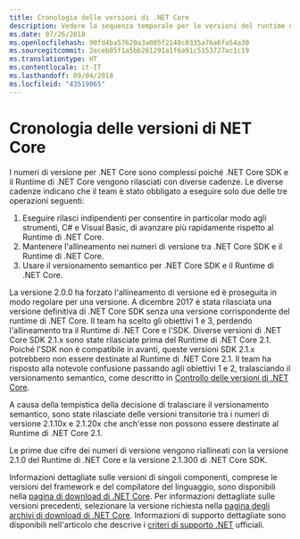 ```yaml
---
title: Cronologia delle versioni di .NET Core
description: Vedere la sequenza temporale per le versioni del runtime di .NET Core, di .NET Core SDK, del compilatore C# e del compilatore VB.NET.
ms.date: 07/26/2018
ms.openlocfilehash: 90fd4ba57620a3a005f2148c0335a76a6fa54a30
ms.sourcegitcommit: 2eceb05f1a5bb261291a1f6a91c5153727ac1c19
ms.translationtype: HT
ms.contentlocale: it-IT
ms.lasthandoff: 09/04/2018
ms.locfileid: "43519065"
---
```

# <a name="net-core-version-history"></a>Cronologia delle versioni di NET Core

I numeri di versione per .NET Core sono complessi poiché .NET Core SDK e il Runtime di .NET Core vengono rilasciati con diverse cadenze. Le diverse cadenze indicano che il team è stato obbligato a eseguire solo due delle tre operazioni seguenti:

1. Eseguire rilasci indipendenti per consentire in particolar modo agli strumenti, C# e Visual Basic, di avanzare più rapidamente rispetto al Runtime di .NET Core.
2. Mantenere l'allineamento nei numeri di versione tra .NET Core SDK e il Runtime di .NET Core.
3. Usare il versionamento semantico per .NET Core SDK e il Runtime di .NET Core.

La versione 2.0.0 ha forzato l'allineamento di versione ed è proseguita in modo regolare per una versione. A dicembre 2017 è stata rilasciata una versione definitiva di .NET Core SDK senza una versione corrispondente del runtime di .NET Core. Il team ha scelto gli obiettivi 1 e 3, perdendo l'allineamento tra il Runtime di .NET Core e l'SDK. Diverse versioni di .NET Core SDK 2.1.x sono state rilasciate prima del Runtime di .NET Core 2.1. Poiché l'SDK non è compatibile in avanti, queste versioni SDK 2.1.x potrebbero non essere destinate al Runtime di .NET Core 2.1. Il team ha risposto alla notevole confusione passando agli obiettivi 1 e 2, tralasciando il versionamento semantico, come descritto in [Controllo delle versioni di .NET Core](index.md#versioning-details).

A causa della tempistica della decisione di tralasciare il versionamento semantico, sono state rilasciate delle versioni transitorie tra i numeri di versione 2.1.10x e 2.1.20x che anch'esse non possono essere destinate al Runtime di .NET Core 2.1.

Le prime due cifre dei numeri di versione vengono riallineati con la versione 2.1.0 del Runtime di .NET Core e la versione 2.1.300 di .NET Core SDK.

Informazioni dettagliate sulle versioni di singoli componenti, comprese le versioni del framework e del compilatore del linguaggio, sono disponibili nella [pagina di download di .NET Core](https://www.microsoft.com/net/download/dotnet-core/current). Per informazioni dettagliate sulle versioni precedenti, selezionare la versione richiesta nella [pagina degli archivi di download di .NET Core](https://www.microsoft.com/net/download/archives). Informazioni di supporto dettagliate sono disponibili nell'articolo che descrive i [criteri di supporto .NET](https://www.microsoft.com/net/Support/Policy) ufficiali.